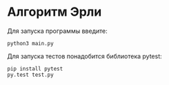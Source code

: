 # Алгоритм Эрли

Для запуска программы введите:
```
python3 main.py
```

Для запуска тестов понадобится библиотека pytest:

```
pip install pytest
py.test test.py
```
